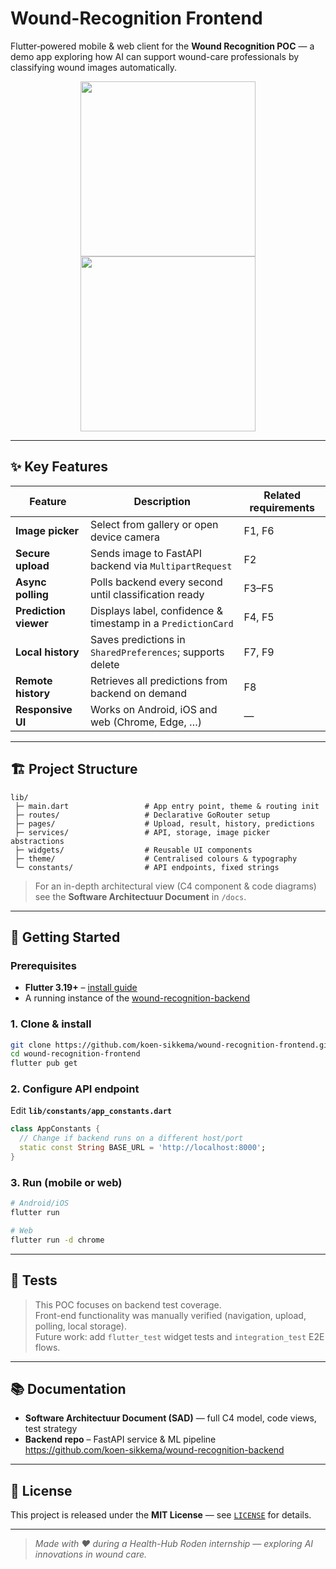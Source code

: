 # Wound-Recognition Frontend

Flutter‐powered mobile & web client for the **Wound Recognition POC** — a demo app exploring how AI can support wound-care professionals by classifying wound images automatically.

<p align="center">
  <img src="docs/screenshot_upload_page.png" width="280"/>
  <img src="docs/screenshot_result_page.png" width="280"/>
</p>

---

## ✨ Key Features

| Feature | Description | Related requirements |
|---------|-------------|----------------------|
| **Image picker** | Select from gallery or open device camera | F1, F6 |
| **Secure upload** | Sends image to FastAPI backend via `MultipartRequest` | F2 |
| **Async polling** | Polls backend every second until classification ready | F3–F5 |
| **Prediction viewer** | Displays label, confidence & timestamp in a `PredictionCard` | F4, F5 |
| **Local history** | Saves predictions in `SharedPreferences`; supports delete | F7, F9 |
| **Remote history** | Retrieves all predictions from backend on demand | F8 |
| **Responsive UI** | Works on Android, iOS and web (Chrome, Edge, …) | — |

---

## 🏗️ Project Structure

```
lib/
 ├─ main.dart                 # App entry point, theme & routing init
 ├─ routes/                   # Declarative GoRouter setup
 ├─ pages/                    # Upload, result, history, predictions
 ├─ services/                 # API, storage, image picker abstractions
 ├─ widgets/                  # Reusable UI components
 ├─ theme/                    # Centralised colours & typography
 └─ constants/                # API endpoints, fixed strings
```

> For an in-depth architectural view (C4 component & code diagrams) see the **Software Architectuur Document** in `/docs`.

---

## 🚀 Getting Started

### Prerequisites

- **Flutter 3.19+** – [install guide](https://docs.flutter.dev/get-started/install)
- A running instance of the [wound-recognition-backend](https://github.com/koen-sikkema/wound-recognition-backend)

### 1. Clone & install

```bash
git clone https://github.com/koen-sikkema/wound-recognition-frontend.git
cd wound-recognition-frontend
flutter pub get
```

### 2. Configure API endpoint

Edit **`lib/constants/app_constants.dart`**

```dart
class AppConstants {
  // Change if backend runs on a different host/port
  static const String BASE_URL = 'http://localhost:8000';
}
```

### 3. Run (mobile or web)

```bash
# Android/iOS
flutter run

# Web
flutter run -d chrome
```

---

## 🧪 Tests

> This POC focuses on backend test coverage.  
> Front-end functionality was manually verified (navigation, upload, polling, local storage).  
> Future work: add `flutter_test` widget tests and `integration_test` E2E flows.

---

## 📚 Documentation

- **Software Architectuur Document (SAD)** — full C4 model, code views, test strategy
- **Backend repo** – FastAPI service & ML pipeline  
  <https://github.com/koen-sikkema/wound-recognition-backend>

---

## 📝 License

This project is released under the **MIT License** — see [`LICENSE`](LICENSE) for details.

---

> _Made with ❤️ during a Health-Hub Roden internship — exploring AI innovations in wound care._